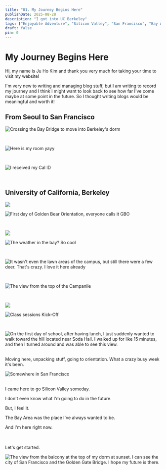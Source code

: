 ```yaml
---
title: "01. My Journey Begins Here"
publishDate: 2025-08-28
description: "I got into UC Berkeley"
tags: ["Enjoyable Adventure", "Silicon Valley", "San Francisco", "Bay Area", "Berkeley"]
draft: false
pin: 0
---
```


# My Journey Begins Here

Hi, my name is Ju Ho Kim and thank you very much for taking your time to visit my website!

I'm very new to writing and managing blog stuff, but I am writing to record my journey and I think I might want to look back to see how far I've come maybe at some point in the future. So I thought writing blogs would be meaningful and worth it!

## From Seoul to San Francisco

![Crossing the Bay Bridge to move into Berkeley's dorm](_images/01-my-journey-begins-here/1.JPG)

<br>

![Here is my room yayy](_images/01-my-journey-begins-here/2.jpg)

<br>

![I received my Cal ID](_images/01-my-journey-begins-here/3.jpg)

<br>

## University of California, Berkeley

![](_images/01-my-journey-begins-here/4.jpg)

![First day of Golden Bear Orientation, everyone calls it GBO](_images/01-my-journey-begins-here/5.jpg)

<br>

![](_images/01-my-journey-begins-here/6.JPG)

![The weather in the bay? So cool](_images/01-my-journey-begins-here/7.jpg)

<br>

![It wasn't even the lawn areas of the campus, but still there were a few deer. That's crazy. I love it here already](_images/01-my-journey-begins-here/8.jpg)

<br>

![The view from the top of the Campanile](_images/01-my-journey-begins-here/9.JPG)

<br>

![](_images/01-my-journey-begins-here/10.jpg)

![Class sessions Kick-Off](_images/01-my-journey-begins-here/11.jpg)

<br>

![On the first day of school, after having lunch, I just suddenly wanted to walk toward the hill located near Soda Hall. I walked up for like 15 minutes, and then I turned around and was able to see this view.](_images/01-my-journey-begins-here/12.jpg)

<br>Moving here, unpacking stuff, going to orientation. What a crazy busy week it's been.

![Somewhere in San Francisco](_images/01-my-journey-begins-here/13.jpg)

<br>I came here to go Silicon Valley someday.

I don't even know what I'm going to do in the future.

But, I feel it. 

The Bay Area was the place I've always wanted to be.

And I'm here right now.

<br><br>Let's get started.

![The view from the balcony at the top of my dorm at sunset. I can see the city of San Francisco and the Golden Gate Bridge. I hope my future is there.](_images/01-my-journey-begins-here/14.jpg)